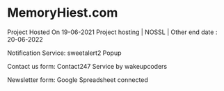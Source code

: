 # MemoryHiest.com

Project Hosted On 19-06-2021 Project hosting | NOSSL | Other end date : 20-06-2022

Notification Service: sweetalert2 Popup

Contact us form: Contact247 Service by wakeupcoders

Newsletter form: Google Spreadsheet connected
